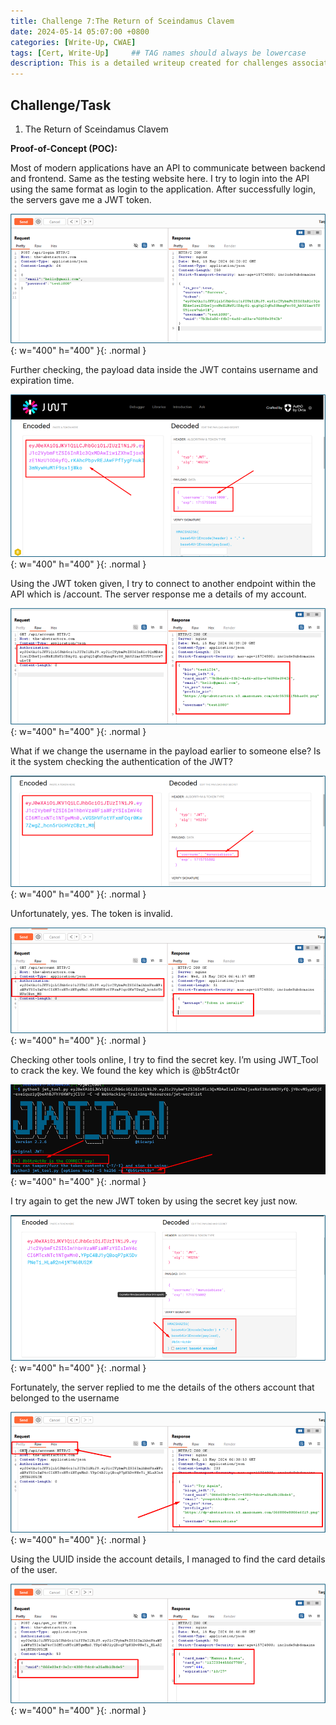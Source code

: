 ```yaml
---
title: Challenge 7:The Return of Sceindamus Clavem
date: 2024-05-14 05:07:00 +0800
categories: [Write-Up, CWAE]
tags: [Cert, Write-Up]     ## TAG names should always be lowercase
description: This is a detailed writeup created for challenges associated with the Certified Web AppSecurity Expert (CWAE) certification. 
---
```


## Challenge/Task

1. The Return of Sceindamus Clavem

**Proof-of-Concept (POC):**

Most of modern applications have an API to communicate between backend and frontend. Same as the testing website here. I try to login into the API using the same format as login to the application. After successfully login, the servers gave me a JWT token. 

![POC-otb](/img/cwae/rsc1.png){: w="400" h="400" }{: .normal }

Further checking, the payload data inside the JWT contains username and expiration time.

![POC-otb](/img/cwae/rsc2.png){: w="400" h="400" }{: .normal }

Using the JWT token given, I try to connect to another endpoint within the API which is /account. The server response me a details of my account.

![POC-otb](/img/cwae/rsc3.png){: w="400" h="400" }{: .normal }

What if we change the username in the payload earlier to someone else? Is it the system checking the authentication of the JWT?

![POC-otb](/img/cwae/rsc4.png){: w="400" h="400" }{: .normal }

Unfortunately, yes. The token is invalid.

![POC-otb](/img/cwae/rsc5.png){: w="400" h="400" }{: .normal }

Checking other tools online, I try to find the secret key. I’m using JWT_Tool to crack the key. We found the key which is @b5tr4ct0r

![POC-otb](/img/cwae/rsc6.png){: w="400" h="400" }{: .normal }

I try again to get the new JWT token by using the secret key just now. 

![POC-otb](/img/cwae/rsc7.png){: w="400" h="400" }{: .normal }

Fortunately, the server replied to me the details of the others account that belonged to the username

![POC-otb](/img/cwae/rsc8.png){: w="400" h="400" }{: .normal }

Using the UUID inside the account details, I managed to find the card details of the user.

![POC-otb](/img/cwae/rsc9.png){: w="400" h="400" }{: .normal }